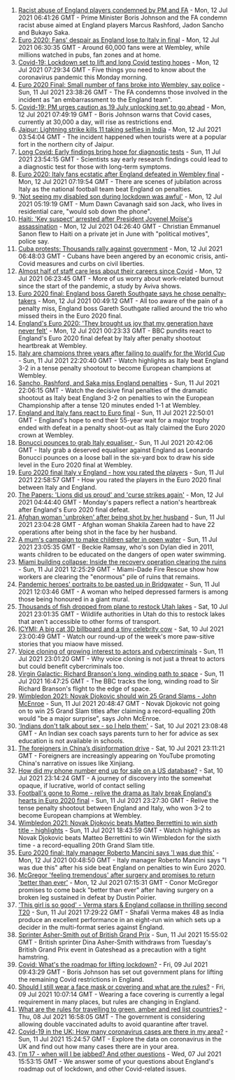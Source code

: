 1. [Racist abuse of England players condemned by PM and FA](https://www.bbc.co.uk/sport/football/57800431) - Mon, 12 Jul 2021 06:41:26 GMT - Prime Minister Boris Johnson and the FA condemn racist abuse aimed at England players Marcus Rashford, Jadon Sancho and Bukayo Saka.
2. [Euro 2020: Fans' despair as England lose to Italy in final](https://www.bbc.co.uk/news/uk-57800036) - Mon, 12 Jul 2021 06:30:35 GMT - Around 60,000 fans were at Wembley, while millions watched in pubs, fan zones and at home.
3. [Covid-19: Lockdown set to lift and long Covid testing hopes](https://www.bbc.co.uk/news/uk-57798637) - Mon, 12 Jul 2021 07:29:34 GMT - Five things you need to know about the coronavirus pandemic this Monday morning.
4. [Euro 2020 Final: Small number of fans broke into Wembley, say police](https://www.bbc.co.uk/news/uk-57799271) - Sun, 11 Jul 2021 23:38:26 GMT - The FA condemns those involved in the incident as "an embarrassment to the England team".
5. [Covid-19: PM urges caution as 19 July unlocking set to go ahead](https://www.bbc.co.uk/news/uk-57797657) - Mon, 12 Jul 2021 07:49:19 GMT - Boris Johnson warns that Covid cases, currently at 30,000 a day, will rise as restrictions end.
6. [Jaipur: Lightning strike kills 11 taking selfies in India](https://www.bbc.co.uk/news/world-asia-india-57801398) - Mon, 12 Jul 2021 03:54:04 GMT - The incident happened when tourists were at a popular fort in the northern city of Jaipur.
7. [Long Covid: Early findings bring hope for diagnostic tests](https://www.bbc.co.uk/news/health-57776010) - Sun, 11 Jul 2021 23:54:15 GMT - Scientists say early research findings could lead to a diagnostic test for those with long-term symptoms.
8. [Euro 2020: Italy fans ecstatic after England defeated in Wembley final](https://www.bbc.co.uk/news/world-europe-57800151) - Mon, 12 Jul 2021 07:19:54 GMT - There are scenes of jubilation across Italy as the national football team beat England on penalties.
9. ['Not seeing my disabled son during lockdown was awful'](https://www.bbc.co.uk/news/uk-wales-57782572) - Mon, 12 Jul 2021 05:19:19 GMT - Mum Dawn Cavanagh said son Jack, who lives in residential care, "would sob down the phone".
10. [Haiti: 'Key suspect' arrested after President Jovenel Moïse's assassination](https://www.bbc.co.uk/news/world-latin-america-57800152) - Mon, 12 Jul 2021 04:26:40 GMT - Christian Emmanuel Sanon flew to Haiti on a private jet in June with "political motives", police say.
11. [Cuba protests: Thousands rally against government](https://www.bbc.co.uk/news/world-latin-america-57799852) - Mon, 12 Jul 2021 06:48:03 GMT - Cubans have been angered by an economic crisis, anti-Covid measures and curbs on civil liberties.
12. [Almost half of staff care less about their careers since Covid](https://www.bbc.co.uk/news/business-57798908) - Mon, 12 Jul 2021 06:23:45 GMT - More of us worry about work-related burnout since the start of the pandemic, a study by Aviva shows.
13. [Euro 2020 final: England boss Gareth Southgate says he chose penalty-takers](https://www.bbc.co.uk/sport/football/57800291) - Mon, 12 Jul 2021 00:49:12 GMT - All too aware of the pain of a penalty miss, England boss Gareth Southgate rallied around the trio who missed theirs in the Euro 2020 final.
14. [England's Euro 2020: 'They brought us joy that my generation have never felt'](https://www.bbc.co.uk/sport/football/57800201) - Mon, 12 Jul 2021 00:23:33 GMT - BBC pundits react to England's Euro 2020 final defeat by Italy after penalty shootout heartbreak at Wembley.
15. [Italy are champions three years after failing to qualify for the World Cup  ](https://www.bbc.co.uk/sport/av/football/57799875) - Sun, 11 Jul 2021 22:20:40 GMT - Watch highlights as Italy beat England 3-2 in a tense penalty shootout to become European champions at Wembley.
16. [Sancho, Rashford, and Saka miss England penalties](https://www.bbc.co.uk/sport/av/football/57800161) - Sun, 11 Jul 2021 22:06:15 GMT - Watch the decisive final penalties of the dramatic shootout as Italy beat England 3-2 on penalties to win the European Championship after a tense 120 minutes ended 1-1 at Wembley.
17. [England and Italy fans react to Euro final](https://www.bbc.co.uk/news/uk-57798771) - Sun, 11 Jul 2021 22:50:01 GMT - England's hope to end their 55-year wait for a major trophy ended with defeat in a penalty shoot-out as Italy claimed the Euro 2020 crown at Wembley.
18. [Bonucci pounces to grab Italy equaliser ](https://www.bbc.co.uk/sport/av/football/57799636) - Sun, 11 Jul 2021 20:42:06 GMT - Italy grab a deserved equaliser against England as Leonardo Bonucci pounces on a loose ball in the six-yard box to draw his side level in the Euro 2020 final at Wembley.
19. [Euro 2020 final Italy v England - how you rated the players](https://www.bbc.co.uk/sport/football/51199329) - Sun, 11 Jul 2021 22:58:57 GMT - How you rated the players in the Euro 2020 final between Italy and England.
20. [The Papers: 'Lions did us proud' and 'curse strikes again'](https://www.bbc.co.uk/news/blogs-the-papers-57799821) - Mon, 12 Jul 2021 04:44:40 GMT - Monday's papers reflect a nation's heartbreak after England's Euro 2020 final defeat.
21. [Afghan woman 'unbroken' after being shot by her husband](https://www.bbc.co.uk/news/world-asia-57779841) - Sun, 11 Jul 2021 23:04:28 GMT - Afghan woman Shakila Zareen had to have 22 operations after being shot in the face by her husband.
22. [A mum's campaign to make children safer in open water](https://www.bbc.co.uk/news/uk-57777429) - Sun, 11 Jul 2021 23:05:35 GMT - Beckie Ramsay, who's son Dylan died in 2011, wants children to be educated on the dangers of open water swimming.
23. [Miami building collapse: Inside the recovery operation clearing the ruins](https://www.bbc.co.uk/news/world-us-canada-57795441) - Sun, 11 Jul 2021 12:25:29 GMT - Miami-Dade Fire Rescue show how workers are clearing the "enormous" pile of ruins that remains.
24. [Pandemic heroes' portraits to be pasted up in Bridgwater](https://www.bbc.co.uk/news/uk-england-somerset-57788657) - Sun, 11 Jul 2021 12:03:46 GMT - A woman who helped depressed farmers is among those being honoured in a giant mural.
25. [Thousands of fish dropped from plane to restock Utah lakes](https://www.bbc.co.uk/news/world-us-canada-57793082) - Sat, 10 Jul 2021 23:01:35 GMT - Wildlife authorities in Utah do this to restock lakes that aren't accessible to other forms of transport.
26. [ICYMI: A big cat 3D billboard and a tiny celebrity cow](https://www.bbc.co.uk/news/world-57771740) - Sat, 10 Jul 2021 23:00:49 GMT - Watch our round-up of the week's more paw-sitive stories that you miaow have missed.
27. [Voice cloning of growing interest to actors and cybercriminals](https://www.bbc.co.uk/news/business-57761873) - Sun, 11 Jul 2021 23:01:20 GMT - Why voice cloning is not just a threat to actors but could benefit cybercriminals too.
28. [Virgin Galactic: Richard Branson's long, winding path to space](https://www.bbc.co.uk/news/science-environment-57798167) - Sun, 11 Jul 2021 16:47:25 GMT - The BBC tracks the long, winding road to Sir Richard Branson's flight to the edge of space.
29. [Wimbledon 2021: Novak Djokovic should win 25 Grand Slams - John McEnroe](https://www.bbc.co.uk/sport/tennis/57768307) - Sun, 11 Jul 2021 20:48:47 GMT - Novak Djokovic not going on to win 25 Grand Slam titles after claiming a record-equalling 20th would "be a major surprise", says John McEnroe.
30. ['Indians don't talk about sex - so I help them'](https://www.bbc.co.uk/news/stories-56838660) - Sat, 10 Jul 2021 23:08:48 GMT - An Indian sex coach says parents turn to her for advice as sex education is not available in schools.
31. [The foreigners in China’s disinformation drive](https://www.bbc.co.uk/news/world-asia-china-57780023) - Sat, 10 Jul 2021 23:11:21 GMT - Foreigners are increasingly appearing on YouTube promoting China's narrative on issues like Xinjiang.
32. [How did my phone number end up for sale on a US database?](https://www.bbc.co.uk/news/technology-57443597) - Sat, 10 Jul 2021 23:14:24 GMT - A journey of discovery into the somewhat opaque, if lucrative, world of contact selling
33. [Football's gone to Rome - relive the drama as Italy break England's hearts in Euro 2020 final](https://www.bbc.co.uk/sport/av/football/57800393) - Sun, 11 Jul 2021 23:27:30 GMT - Relive the tense penalty shootout between England and Italy, who won 3-2 to become European champions at Wembley.
34. [Wimbledon 2021: Novak Djokovic beats Matteo Berrettini to win sixth title - highlights](https://www.bbc.co.uk/sport/av/tennis/57798311) - Sun, 11 Jul 2021 18:43:59 GMT - Watch highlights as Novak Djokovic beats Matteo Berrettini to win Wimbledon for the sixth time - a record-equalling 20th Grand Slam title.
35. [Euro 2020 final: Italy manager Roberto Mancini says 'I was due this'](https://www.bbc.co.uk/sport/football/57800386) - Mon, 12 Jul 2021 00:48:50 GMT - Italy manager Roberto Mancini says "I was due this" after his side beat England on penalties to win Euro 2020.
36. [McGregor 'feeling tremendous' after surgery and promises to return 'better than ever'](https://www.bbc.co.uk/sport/mixed-martial-arts/57802288) - Mon, 12 Jul 2021 07:15:31 GMT - Conor McGregor promises to come back "better than ever" after having surgery on a broken leg sustained in defeat by Dustin Poirier.
37. ['This girl is so good' - Verma stars & England collapse in thrilling second T20](https://www.bbc.co.uk/sport/cricket/57798277) - Sun, 11 Jul 2021 17:29:22 GMT - Shafali Verma makes 48 as India produce an excellent performance in an eight-run win which sets up a decider in the multi-format series against England.
38. [Sprinter Asher-Smith out of British Grand Prix](https://www.bbc.co.uk/sport/athletics/57797917) - Sun, 11 Jul 2021 15:55:02 GMT - British sprinter Dina Asher-Smith withdraws from Tuesday's British Grand Prix event in Gateshead as a precaution with a tight hamstring.
39. [Covid: What's the roadmap for lifting lockdown?](https://www.bbc.co.uk/news/explainers-52530518) - Fri, 09 Jul 2021 09:43:29 GMT - Boris Johnson has set out government plans for lifting the remaining Covid restrictions in England.
40. [Should I still wear a face mask or covering and what are the rules?](https://www.bbc.co.uk/news/health-51205344) - Fri, 09 Jul 2021 10:07:14 GMT - Wearing a face covering is currently a legal requirement in many places, but rules are changing in England.
41. [What are the rules for travelling to green, amber and red list countries?](https://www.bbc.co.uk/news/explainers-52544307) - Thu, 08 Jul 2021 16:58:05 GMT - The government is considering allowing double vaccinated adults to avoid quarantine after travel.
42. [Covid-19 in the UK: How many coronavirus cases are there in my area?](https://www.bbc.co.uk/news/uk-51768274) - Sun, 11 Jul 2021 15:24:57 GMT - Explore the data on coronavirus in the UK and find out how many cases there are in your area.
43. [I'm 17 - when will I be jabbed? And other questions](https://www.bbc.co.uk/news/world-asia-china-51176409) - Wed, 07 Jul 2021 15:53:15 GMT - We answer some of your questions about England's roadmap out of lockdown, and other Covid-related issues.
